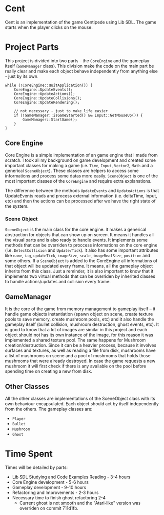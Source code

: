 
# Cent
Cent is an implementation of the game Centipede using Lib SDL. 
The game starts when the player clicks on the mouse.

# Project Parts
This project is divided into two parts - the `CoreEngine` and the gameplay itself (`GameManager` class). This division make the code on the main part be really clear and make each object behave independently from anything else - just by its own.

    while (!CoreEngine::QuitApplication()) {
        CoreEngine::UpdateEvents();
        CoreEngine::UpdateActions();
        CoreEngine::UpdateCollisions();
        CoreEngine::UpdateRendering();

		// not necessary - just to make life easier
        if (!GameManager::isGameStarted() && Input::GetMouseUp()) {
            GameManager::StartGame();
        }
    }

## Core Engine
Core Engine is a simple implementation of an game engine that I made from scratch. I took all my background on game development and created some important classes for making a game (i.e. `Time`, `Input`, `Vector2`, `Math` and a generical `SceneObject`). These classes are helpers to access some informations and process some datas more easily. `SceneObject` is one of the most important classes of the `CoreEngine` and require extra explanations.

The difference between the methods `UpdateEvents` and `UpdateActions` is that UpdateEvents reads and process external information (i.e. deltaTime, Input, etc) and then the actions can be processed after we have the right state of the system.
### Scene Object
`SceneObject` is the main class for the core engine. It makes a generical abstraction for objects that can show up on screen. It means it handles all the visual parts and is also ready to handle events. It implements some methods that can be overriden to proccess informations on the core engine (i.e. `DetectCollision` and `Update/Tick`). It also has some important attributes like `name`, `tag`, `updateTick`,  `imageSize`, `scale`, `imageRealSize`,  `position` and some others.
If a `SceneObject` is added to the CoreEngine all informations of that object will be updated every frame. It means, all the gameplay object inherits from this class.
Just a reminder, it is also important to know that it implements two virtual methods that can be overriden by inherited classes to handle actions/updates and collision every frame.

## GameManager
It is the core of the game from memory management to gameplay itself – it handle game objects instantiation (spawn object on scene, create texture pools to save memory, create mushroom pools, etc) and it also handle the gameplay itself (bullet collision, mushroom destruction, ghost events, etc).
It is good to know that a lot of images are similar in this project and each object should not has its own instance of the image, for this reason it was implemented a shared texture pool.
The same happens for Mushroom creation/destruction. Since it can be a heavier process, because it involves surfaces and textures, as well as reading a file from disk, mushrooms have a list of mushrooms on scene and a pool of mushrooms that holds those mushrooms that were already destroyed. In case the game requests a new mushroom it will first check if there is any available on the pool before spending time on creating a new from disk.

## Other Classes
All the other classes are implementations of the SceneObject class with its own behaviour encapsulated. Each object should act by itself independently from the others. The gameplay classes are:
 - `Player`
 - `Bullet`
 - `Mushroom`
 - `Ghost`

# Time Spent
Times will be detailed by parts:
 - Lib SDL Studying and Code Examples Reading - 3-4 hours
 - Core Engine development - 5-6 hours
 - Gameplay development - 9-10 hours
 - Refactoring and Improvements - 2-3 hours
 - Necessary time to finish ghost refactoring 2-4
	 - Current ghost is not smooth and the "Atari-like" version was overriden on commit 711d1fb.
